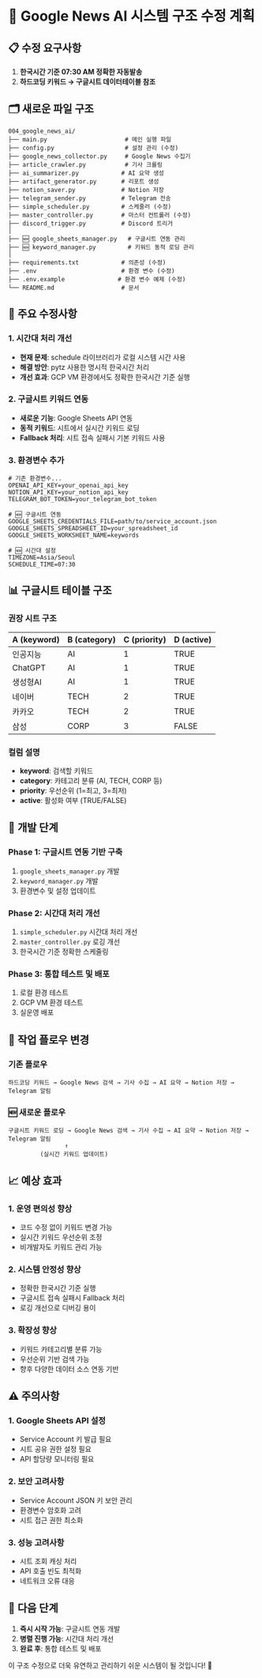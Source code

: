 # 🔧 Google News AI 시스템 구조 수정 계획

## 📋 수정 요구사항
1. **한국시간 기준 07:30 AM 정확한 자동발송**
2. **하드코딩 키워드 → 구글시트 데이터테이블 참조**

## 🗂️ 새로운 파일 구조

```
004_google_news_ai/
├── main.py                      # 메인 실행 파일
├── config.py                    # 설정 관리 (수정)
├── google_news_collector.py     # Google News 수집기
├── article_crawler.py           # 기사 크롤링
├── ai_summarizer.py            # AI 요약 생성
├── artifact_generator.py       # 리포트 생성
├── notion_saver.py             # Notion 저장
├── telegram_sender.py          # Telegram 전송
├── simple_scheduler.py         # 스케줄러 (수정)
├── master_controller.py        # 마스터 컨트롤러 (수정)
├── discord_trigger.py          # Discord 트리거
│
├── 🆕 google_sheets_manager.py   # 구글시트 연동 관리
├── 🆕 keyword_manager.py         # 키워드 동적 로딩 관리
│
├── requirements.txt            # 의존성 (수정)
├── .env                        # 환경 변수 (수정)
├── .env.example               # 환경 변수 예제 (수정)
└── README.md                   # 문서
```

## 🔧 주요 수정사항

### 1. 시간대 처리 개선
- **현재 문제**: schedule 라이브러리가 로컬 시스템 시간 사용
- **해결 방안**: pytz 사용한 명시적 한국시간 처리
- **개선 효과**: GCP VM 환경에서도 정확한 한국시간 기준 실행

### 2. 구글시트 키워드 연동
- **새로운 기능**: Google Sheets API 연동
- **동적 키워드**: 시트에서 실시간 키워드 로딩
- **Fallback 처리**: 시트 접속 실패시 기본 키워드 사용

### 3. 환경변수 추가
```env
# 기존 환경변수...
OPENAI_API_KEY=your_openai_api_key
NOTION_API_KEY=your_notion_api_key
TELEGRAM_BOT_TOKEN=your_telegram_bot_token

# 🆕 구글시트 연동
GOOGLE_SHEETS_CREDENTIALS_FILE=path/to/service_account.json
GOOGLE_SHEETS_SPREADSHEET_ID=your_spreadsheet_id
GOOGLE_SHEETS_WORKSHEET_NAME=keywords

# 🆕 시간대 설정
TIMEZONE=Asia/Seoul
SCHEDULE_TIME=07:30
```

## 📊 구글시트 테이블 구조

### 권장 시트 구조
| A (keyword) | B (category) | C (priority) | D (active) |
|-------------|--------------|--------------|------------|
| 인공지능    | AI           | 1            | TRUE       |
| ChatGPT     | AI           | 1            | TRUE       |
| 생성형AI    | AI           | 1            | TRUE       |
| 네이버      | TECH         | 2            | TRUE       |
| 카카오      | TECH         | 2            | TRUE       |
| 삼성        | CORP         | 3            | FALSE      |

### 컬럼 설명
- **keyword**: 검색할 키워드
- **category**: 카테고리 분류 (AI, TECH, CORP 등)
- **priority**: 우선순위 (1=최고, 3=최저)
- **active**: 활성화 여부 (TRUE/FALSE)

## 🚀 개발 단계

### Phase 1: 구글시트 연동 기반 구축
1. `google_sheets_manager.py` 개발
2. `keyword_manager.py` 개발
3. 환경변수 및 설정 업데이트

### Phase 2: 시간대 처리 개선
1. `simple_scheduler.py` 시간대 처리 개선
2. `master_controller.py` 로깅 개선
3. 한국시간 기준 정확한 스케줄링

### Phase 3: 통합 테스트 및 배포
1. 로컬 환경 테스트
2. GCP VM 환경 테스트
3. 실운영 배포

## 🔄 작업 플로우 변경

### 기존 플로우
```
하드코딩 키워드 → Google News 검색 → 기사 수집 → AI 요약 → Notion 저장 → Telegram 알림
```

### 🆕 새로운 플로우
```
구글시트 키워드 로딩 → Google News 검색 → 기사 수집 → AI 요약 → Notion 저장 → Telegram 알림
                ↑
         (실시간 키워드 업데이트)
```

## 📈 예상 효과

### 1. 운영 편의성 향상
- 코드 수정 없이 키워드 변경 가능
- 실시간 키워드 우선순위 조정
- 비개발자도 키워드 관리 가능

### 2. 시스템 안정성 향상
- 정확한 한국시간 기준 실행
- 구글시트 접속 실패시 Fallback 처리
- 로깅 개선으로 디버깅 용이

### 3. 확장성 향상
- 키워드 카테고리별 분류 가능
- 우선순위 기반 검색 가능
- 향후 다양한 데이터 소스 연동 기반

## ⚠️ 주의사항

### 1. Google Sheets API 설정
- Service Account 키 발급 필요
- 시트 공유 권한 설정 필요
- API 할당량 모니터링 필요

### 2. 보안 고려사항
- Service Account JSON 키 보안 관리
- 환경변수 암호화 고려
- 시트 접근 권한 최소화

### 3. 성능 고려사항
- 시트 조회 캐싱 처리
- API 호출 빈도 최적화
- 네트워크 오류 대응

## 🎯 다음 단계

1. **즉시 시작 가능**: 구글시트 연동 개발
2. **병렬 진행 가능**: 시간대 처리 개선
3. **완료 후**: 통합 테스트 및 배포

이 구조 수정으로 더욱 유연하고 관리하기 쉬운 시스템이 될 것입니다! 🚀
